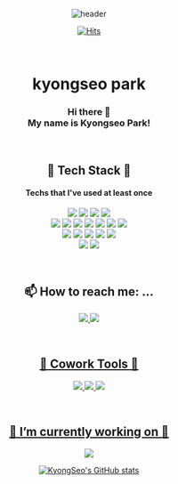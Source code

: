 <div align="center">
 
 ![header](https://capsule-render.vercel.app/api?animation=fadeIn&text=kyongseo'Space👋&fontColor=FEF1E6&fontSize=100)

   [![Hits](https://hits.seeyoufarm.com/api/count/incr/badge.svg?url=https%3A%2F%2Fgithub.com%2Fkyounggseo&count_bg=%2379C83D&title_bg=%23555555&icon=&icon_color=%23E7E7E7&title=hits&edge_flat=false)](https://hits.seeyoufarm.com)
 
  <!-- Header 
  <img src="https://capsule-render.vercel.app/api?type=Rounded&color=438CB5&height=150&section=header&text=Kyongseo%20Park&fontSize=60&fontColor=FFFFFF"/> -->

  <br>
<h1 align="center"> kyongseo park </h1>
<h3 align="center"> Hi there 👋 <br/>
  My name is Kyongseo Park! </h3>
                                   
<br/>

  ## 🦋 Tech Stack 🦋
<h4 align="center"> Techs that I've used at least once </h4>

<p align="center">

  <!-- Language -->
  <img src="https://img.shields.io/badge/Java-007396?style=flat-square&logo=JAVA&logoColor=white"/>
  <img src="https://img.shields.io/badge/Python-3766AB?style=flat-square&logo=Python&logoColor=white"/>
  <img src="https://img.shields.io/badge/Spring Boot-6DB33F?style=flat-square&logo=Spring Boot&logoColor=white"/>
  <img src="https://img.shields.io/badge/JSON-000000?style=flat-square&logo=JSON&logoColor=white"/>
  
 <!-- 
  <img src="https://img.shields.io/badge/HTML5-E34F26?style=flat-square&logo=HTML5&logoColor=white"/>
  <img src="https://img.shields.io/badge/CSS3-1572B6?style=flat-square&logo=CSS3&logoColor=white"/>
  <img src="https://img.shields.io/badge/C-A8B9CC?style=flat-square&logo=C&logoColor=white"/>
  <img src="https://img.shields.io/badge/JavaScript-F7DF1E?style=flat-square&logo=JavaScript&logoColor=white"/>
    -->
 <br/>
 
  <!-- Database & Library & Platform -->
  <!-- 
    <img src="https://img.shields.io/badge/oracle-F80000?style=flat-square&logo=oracle&logoColor=white"> 
    <img src="https://img.shields.io/badge/mysql-4479A1?style=flat-square&logo=mysql&logoColor=white"> 
    -->
  <img src="https://img.shields.io/badge/mariaDB-003545?style=flat-square&logo=mariaDB&logoColor=white"> 
  <img src="https://img.shields.io/badge/mongoDB-47A248?style=flat-square&logo=MongoDB&logoColor=white">
  <img src="https://img.shields.io/badge/firebase-FFCA28?style=flat-square&logo=firebase&logoColor=white">
  <img src="https://img.shields.io/badge/Node.js-339933?style=flat-square&logo=Node.js&logoColor=white"/>
  <img src="https://img.shields.io/badge/jQuery-0769AD?style=flat-square&logo=jQuery&logoColor=white"/>
  <img src="https://img.shields.io/badge/Tensorflor-FF6F00?style=flat-square&logo=TensorFlow&logoColor=white"/>
  <img src="https://img.shields.io/badge/bootstrap-7952B3?style=flat-square&logo=bootstrap&logoColor=white">
  <br/>
 
  <!-- Develope Tool -->
  <img src="https://img.shields.io/badge/IntelliJ IDEA-000000?style=flat-square&logo=IntelliJ IDEA&logoColor=white"/>
  <img src="https://img.shields.io/badge/Android%20Studio-3DDC84?style=flat-square&logo=Android%20Studio&logoColor=white"/>
  <img src="https://img.shields.io/badge/Visual%20Studio%20Code-007ACC?style=flat-square&logo=Visual%20Studio%20Code&logoColor=white"/>
  <img src="https://img.shields.io/badge/PyCharm-000000?style=flat-square&logo=PyCharm&logoColor=white"/>
  <img src="https://img.shields.io/badge/Visual%20Studio-5C2D91?style=flat-square&logo=Visual%20Studio&logoColor=white"/>
  <br/>

  <!-- tool -->
  <img src="https://img.shields.io/badge/Git-F05032?style=flat-square&logo=Git&logoColor=white"/>
  <img src="https://img.shields.io/badge/Github-181717?style=flat-square&logo=Github&logoColor=white"/>
</p>
  <br/>

 
## 📫 How to reach me: ...
<p align="center">
  <a href="https://eesko.tistory.com/"><img src="https://img.shields.io/badge/-Tistory-brightgreen">
  <a href="mailto:pokj930@gmail.com"><img src="https://img.shields.io/badge/-Gmail-critical"><br>
</p>
<br/>
 
  
## 🐬 Cowork Tools 🐬
<p>
    <img src="https://img.shields.io/badge/GitHub-181717?style=flat-square&logo=GitHub&logoColor=white"/>
    <img src="https://img.shields.io/badge/Notion-181717?style=flat-square&logo=Notion&logoColor=white"/>
    <img src="https://img.shields.io/badge/Postman-FF6C37?style=flat-square&logo=Postman&logoColor=white"/>
</p>
<br/>

## 🔭 I’m currently working on 🔭
<a href="s">
  <img src="https://github-readme-stats.vercel.app/api/top-langs/?username=kyounggseo&exclude_repo=kyounggseo.github.io&layout=compact&theme=merko" />
</a> <!-- theme=tokyonight -->

<a href="s">
 
 [![KyongSeo's GitHub stats](https://github-readme-stats.vercel.app/api?username=kyounggseo&hide=stars,contribs&count_private=true&show_icons=true&theme=merko)](https://github.com/kyounggseo/github-readme-stats)
</a>
